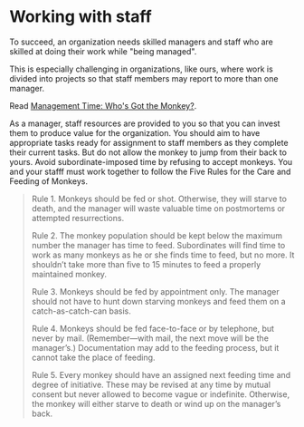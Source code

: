 # Working with staff

To succeed, an organization needs skilled managers and staff who are skilled at doing their work while "being managed".

This is especially challenging in organizations, like ours, where work is divided into projects so that staff members may report to more than one manager.

Read [Management Time: Who's Got the Monkey?](https://hbr.org/1999/11/management-time-whos-got-the-monkey). 

As a manager, staff resources are provided to you so that you can invest them to produce value for the organization. You should aim to have appropriate tasks ready for assignment to staff members as they complete their current tasks. But do not allow the monkey to jump from their back to yours. Avoid subordinate-imposed time by refusing to accept monkeys. You and your stafff must work together to follow the Five Rules for the Care and Feeding of Monkeys.

> Rule 1. Monkeys should be fed or shot. Otherwise, they will starve to death, and the manager will waste valuable time on postmortems or attempted resurrections.
>
> Rule 2. The monkey population should be kept below the maximum number the manager has time to feed. Subordinates will find time to work as many monkeys as he or she finds time to feed, but no more. It shouldn’t take more than five to 15 minutes to feed a properly maintained monkey.
>
> Rule 3. Monkeys should be fed by appointment only. The manager should not have to hunt down starving monkeys and feed them on a catch-as-catch-can basis.
>
> Rule 4. Monkeys should be fed face-to-face or by telephone, but never by mail. (Remember—with mail, the next move will be the manager’s.) Documentation may add to the feeding process, but it cannot take the place of feeding.
>
> Rule 5. Every monkey should have an assigned next feeding time and degree of initiative. These may be revised at any time by mutual consent but never allowed to become vague or indefinite. Otherwise, the monkey will either starve to death or wind up on the manager’s back.
